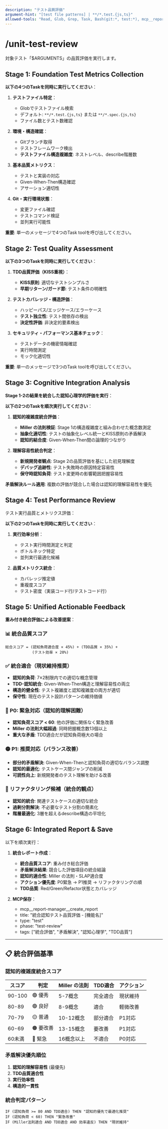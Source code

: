 ```yaml
---
description: "テスト品質評価"
argument-hint: "[test file patterns] | **/*.test.{js,ts}"
allowed-tools: "Read, Glob, Grep, Task, Bash(git:*, test:*), mcp__report-manager__*"
---
```


# /unit-test-review

対象テスト「$ARGUMENTS」の品質評価を実行します。

## Stage 1: Foundation Test Metrics Collection

**以下の4つのTaskを同時に実行してください**：

1. **テストファイル特定**：
   - Globでテストファイル検索
   - デフォルト: `**/*.test.{js,ts}` または `**/*.spec.{js,ts}`
   - ファイル数とテスト数確認

2. **環境・構造確認**：
   - Gitブランチ取得
   - テストフレームワーク検出
   - **テストファイル構造複雑度**: ネストレベル、describe階層数

3. **基本品質メトリクス**：
   - テストと実装の対応
   - Given-When-Then構造確認
   - アサーション適切性

4. **Git・実行環境状態**：
   - 変更ファイル確認
   - テストコマンド検証
   - 並列実行可能性

**重要**: 単一のメッセージで4つのTask toolを呼び出してください。

## Stage 2: Test Quality Assessment

**以下の3つのTaskを同時に実行してください**：

1. **TDD品質評価（KISS重視）**：
   - **KISS原則**: 適切なテストシンプルさ
   - **早期リターン/ガード節**: テスト条件の明確性

2. **テストカバレッジ・構造評価**：
   - ハッピーパス/エッジケース/エラーケース
   - **テスト独立性**: テスト間依存の検出
   - **決定性評価**: 非決定的要素検出

3. **セキュリティ・パフォーマンス基本チェック**：
   - テストデータの機密情報確認
   - 実行時間測定
   - モック化適切性

**重要**: 単一のメッセージで3つのTask toolを呼び出してください。

## Stage 3: Cognitive Integration Analysis

**Stage 1-2の結果を統合した認知心理学的評価を実行**：

**以下の2つのTaskを順次実行してください**：

1. **認知的複雑度統合評価**：
   - **Miller の法則検証**: Stage 1の構造複雑度と組み合わせた概念数測定
   - **抽象化適切性**: テストの抽象化レベル統一とKISS原則の矛盾解決
   - **認知的結合度**: Given-When-Then間の論理的つながり

2. **理解容易性統合判定**：
   - **新規開発者観点**: Stage 2の品質評価を基にした初見理解度
   - **デバッグ追跡性**: テスト失敗時の原因特定容易性
   - **保守時認知負荷**: テスト変更時の影響範囲把握容易性

**矛盾解決ルール適用**: 複数の評価が競合した場合は認知的理解容易性を優先

## Stage 4: Test Performance Review

テスト実行品質とメトリクス評価：

**以下の2つのTaskを同時に実行してください**：

1. **実行効率分析**：
   - テスト実行時間測定と判定
   - ボトルネック特定
   - 並列実行最適化候補

2. **品質メトリクス統合**：
   - カバレッジ推定値
   - 重複度スコア
   - テスト密度（実装コード行/テストコード行）

## Stage 5: Unified Actionable Feedback

**重み付き統合評価による改善提案**：

### 📊 統合品質スコア
```
総合スコア = (認知負荷適合度 × 45%) + (TDD品質 × 35%) + 
            (テスト効率 × 20%)
```

### ✅ 統合適合（現状維持推奨）
- **認知的負荷**: 7±2制限内での適切な概念管理
- **TDD-認知統合**: Given-When-Then構造と理解容易性の両立
- **構造的健全性**: テスト複雑度と認知複雑度の両方が適切
- **保守性**: 現在のテスト設計パターンの維持価値

### 🔴 P0: 緊急対応（認知的理解困難）
- **認知負荷スコア < 60**: 他の評価に関係なく緊急改善
- **Miller の法則大幅超過**: 同時把握概念数13個以上
- **重大な矛盾**: TDD適合だが認知負荷極大の場合

### 🟡 P1: 推奨対応（バランス改善）
- **部分的矛盾解決**: Given-When-Thenと認知負荷の適切なバランス調整
- **認知的最適化**: テストケース間ジャンプの削減
- **可読性向上**: 新規開発者のテスト理解を助ける改善

### 🔄 リファクタリング候補（統合的観点）
- **認知的統合**: 関連テストケースの適切な統合
- **過剰分割解決**: 不必要なテスト分割の簡素化
- **階層最適化**: 3層を超えるdescribe構造の平坦化

## Stage 6: Integrated Report & Save

以下を順次実行：

1. **統合レポート作成**：
   - **統合品質スコア**: 重み付き総合評価
   - **矛盾解決結果**: 競合した評価項目の統合結論
   - **認知的適合性**: Miller の法則・SLAP適合度
   - **アクション優先度**: P0緊急 → P1推奨 → リファクタリングの順
   - **TDD品質**: Red/Green/Refactor状態とカバレッジ

2. **MCP保存**：
   - mcp__report-manager__create_report
   - title: "統合認知テスト品質評価 - [機能名]"
   - type: "test"
   - phase: "test-review"
   - tags: ["統合評価", "矛盾解決", "認知心理学", "TDD品質"]

---

## 📋 統合評価基準

### 認知的複雑度統合スコア
| スコア | 判定 | Miller の法則 | TDD適合 | アクション |
|--------|------|---------------|---------|------------|
| 90-100 | 🟢 優秀 | 5-7概念 | 完全適合 | 現状維持 |
| 80-89  | 🟢 良好 | 8-9概念 | 適合 | 軽微改善 |
| 70-79  | 🟡 普通 | 10-12概念 | 部分適合 | P1対応 |
| 60-69  | 🟠 要改善 | 13-15概念 | 要改善 | P1対応 |
| 60未満 | 🔴 緊急 | 16概念以上 | 不適合 | P0対応 |

### 矛盾解決優先順位
1. **認知的理解容易性** (最優先)
2. **TDD品質適合性**
3. **実行効率性**
4. **構造的一貫性**

### 統合判定パターン
```
IF (認知負荷 >= 80 AND TDD適合) THEN "認知的優先で最適化推奨"
IF (認知負荷 < 60) THEN "緊急改善" 
IF (Miller法則適合 AND TDD適合 AND 効率違反) THEN "現状維持"
```